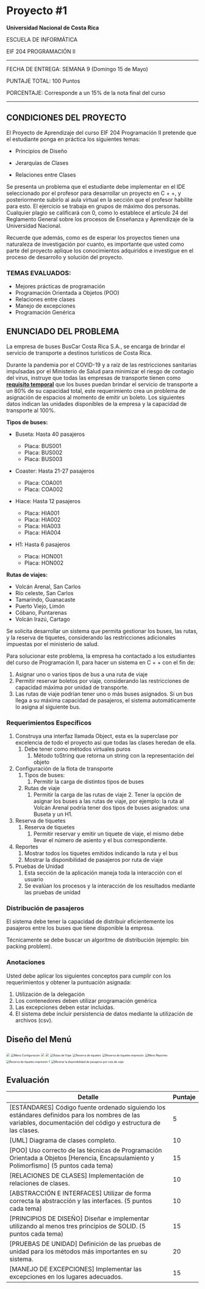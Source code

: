 # Proyecto #1

**Universidad Nacional de Costa Rica**

ESCUELA DE INFORMÁTICA

EIF 204 PROGRAMACIÓN II

---

FECHA DE ENTREGA: SEMANA 9 (Domingo 15 de Mayo)

PUNTAJE TOTAL: 100 Puntos

PORCENTAJE: Corresponde a un 15% de la nota final del curso

---

## CONDICIONES DEL PROYECTO

El Proyecto de Aprendizaje del curso EIF 204 Programación II pretende que el estudiante ponga en práctica los siguientes temas: 

- Principios de Diseño

- Jerarquías de Clases

- Relaciones entre Clases

Se presenta un problema que el estudiante debe implementar en el IDE seleccionado por el profesor para desarrollar un proyecto en C + +, y posteriormente subirlo al aula virtual en la sección que el profesor habilite para esto. El ejercicio se trabaja en grupos de máximo dos personas. Cualquier plagio se calificará con 0, como lo establece el artículo 24 del Reglamento General sobre los procesos de Enseñanza y Aprendizaje de la Universidad Nacional.

Recuerde que además, como es de esperar los proyectos tienen una naturaleza de investigación por cuanto, es importante que usted como parte del proyecto aplique los conocimientos adquiridos e investigue en el proceso de desarrollo y solución del proyecto.

### TEMAS EVALUADOS:

- Mejores prácticas de programación
- Programación Orientada a Objetos (POO)
- Relaciones entre clases
- Manejo de excepciones
- Programación Genérica

## ENUNCIADO DEL PROBLEMA

La empresa de buses BusCar Costa Rica S.A., se encarga de brindar el servicio de transporte a destinos turísticos de Costa Rica.

Durante la pandemia por el COVID-19 y a raíz de las restricciones sanitarias impulsadas por el Ministerio de Salud para minimizar el riesgo de contagio del virus, instruye que todas las empresas de transporte tienen como **<u>requisito temporal</u>** que los buses puedan brindar el servicio de transporte a un 80% de su capacidad total, este requerimiento crea un problema de asignación de espacios al momento de emitir un boleto. Los siguientes datos indican las unidades disponibles de la empresa y la capacidad de transporte al 100%.

**Tipos de buses:**

- Buseta: Hasta 40 pasajeros 
  - Placa: BUS001
  - Placa: BUS002
  - Placa: BUS003
- Coaster: Hasta 21-27 pasajeros
  - Placa: COA001
  - Placa: COA002
- Hiace: Hasta 12 pasajeros
  - Placa: HIA001
  - Placa: HIA002
  - Placa: HIA003
  - Placa: HIA004

- H1: Hasta 6 pasajeros
  - Placa: HON001
  - Placa: HON002

**Rutas de viajes:**

- Volcán Arenal, San Carlos
- Río celeste, San Carlos
- Tamarindo, Guanacaste
- Puerto Viejo, Limón
- Cóbano, Puntarenas
- Volcán Irazú, Cartago

Se solicita desarrollar un sistema que permita gestionar los buses, las rutas, y la reserva de tiquetes, considerando las restricciones adicionales impuestas por el ministerio de salud.

Para solucionar este problema, la empresa ha contactado a los estudiantes del curso de Programación II, para hacer un sistema en C + + con el fin de:

1. Asignar uno o varios tipos de bus a una ruta de viaje
2. Permitir reservar boletos por viaje, considerando las restricciones de capacidad máxima por unidad de transporte.
3. Las rutas de viaje podrían tener uno o más buses asignados. Si un bus llega a su máxima capacidad de pasajeros, el sistema automáticamente lo asigna al siguiente bus.

### Requerimientos Específicos

1. Construya una interfaz llamada Object, esta es la superclase por excelencia de todo el proyecto así que todas las clases heredan de ella. 
   1. Debe tener como métodos virtuales puros
      1. Método toString que retorna un string con la representación del objeto
2. Configuración de la flota de transporte
     1. Tipos de buses: 
           1. Permitir la carga de distintos tipos de buses
     2. Rutas de viaje
           1. Permitir la carga de las rutas de viaje
               2. Tener la opción de asignar los buses a las rutas de viaje, por ejemplo: la ruta al Volcán Arenal podría tener dos tipos de buses asignados: una Buseta y un H1. 
3. Reserva de tiquetes
     1. Reserva de tiquetes
           1. Permitir reservar y emitir un tiquete de viaje, el mismo debe llevar el número de asiento y el bus correspondiente.
4. Reportes
     1. Mostrar todos los tiquetes emitidos indicando la ruta y el bus
     2. Mostrar la disponibilidad de pasajeros por ruta de viaje
5. Pruebas de Unidad
     1. Esta sección de la aplicación maneja toda la interacción con el usuario
     2. Se evalúan los procesos y la interacción de los resultados mediante las pruebas de unidad 

### Distribución de pasajeros
El sistema debe tener la capacidad de distribuir eficientemente los pasajeros entre los buses que tiene disponible la empresa.

Técnicamente se debe buscar un algoritmo de distribución (ejemplo: bin packing problem).

### Anotaciones

Usted debe aplicar los siguientes conceptos para cumplir con los requerimientos y obtener la puntuación asignada:

1. Utilización de la delegación
2. Los contenedores deben utilizar programación genérica 
3. Las excepciones deben estar incluidas.
4. El sistema debe incluir persistencia de datos mediante la utilización de archivos (csv).

## Diseño del Menú

<img src="Menú Principal.png" style="zoom:50%;" />

<img src="Menú Configuración.png" alt="Menú Configuración" style="zoom:50%;" />

<img src="Tipos de Buses.png" style="zoom:50%;" />

<img src="Restricciones Sanitarias.png" style="zoom:50%;" />

<img src="Rutas de Viaje.png" alt="Rutas de Viaje" style="zoom:50%;" />

<img src="Reserva de tiquetes.png" alt="Reserva de tiquetes" style="zoom:50%;" />

<img src="Reserva de tiquetes impresión.png" alt="Reserva de tiquetes impresión" style="zoom:50%;" />

<img src="Menú Reportes.png" alt="Menú Reportes" style="zoom:50%;" />

<img src="Reserva de tiquetes impresión-1.png" alt="Reserva de tiquetes impresión-1" style="zoom:50%;" />

<img src="Mostrar la disponibilidad de pasajeros por ruta de viaje.png" alt="Mostrar la disponibilidad de pasajeros por ruta de viaje" style="zoom:50%;" />

## Evaluación

| Detalle                                                      | Puntaje |
| ------------------------------------------------------------ | ------- |
| [ESTÁNDARES] Código fuente ordenado siguiendo los estándares definidos para los nombres de las variables, documentación del código y estructura de las clases. | 5       |
| [UML] Diagrama de clases completo.                           | 10      |
| [POO] Uso correcto de las técnicas de Programación Orientada a Objetos [Herencia, Encapsulamiento y Polimorfismo] (5 puntos cada tema) | 15      |
| [RELACIONES DE CLASES] Implementación de relaciones de clases. | 10      |
| [ABSTRACCIÓN E INTERFACES] Utilizar de forma correcta la abstracción y las interfaces. (5 puntos cada tema) | 10      |
| [PRINCIPIOS DE DISEÑO] Diseñar e implementar utilizando al menos tres principios de SOLID. (5 puntos cada tema) | 15      |
| [PRUEBAS DE UNIDAD] Definición de las pruebas de unidad para los métodos más importantes en su sistema. | 20      |
| [MANEJO DE EXCEPCIONES] Implementar las excepciones en los lugares adecuados. | 15      |

